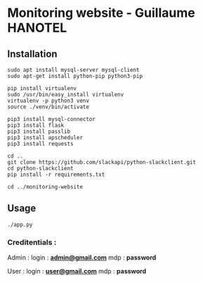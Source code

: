 

# Monitoring website - Guillaume HANOTEL

## Installation


	sudo apt install mysql-server mysql-client
	sudo apt-get install python-pip python3-pip
	
	pip install virtualenv
	sudo /usr/bin/easy_install virtualenv
	virtualenv -p python3 venv
	source ./venv/bin/activate
	
	pip3 install mysql-connector
	pip3 install flask
	pip3 install passlib
	pip3 install apscheduler
	pip3 install requests
	
	cd ..
	git clone https://github.com/slackapi/python-slackclient.git
	cd python-slackclient
	pip install -r requirements.txt
	
	cd ../monitoring-website
	
## Usage

	./app.py
	
### Creditentials :
Admin :
login : **admin@gmail.com**
  mdp : **password**
  
User :
  login : **user@gmail.com**
  mdp : **password**
